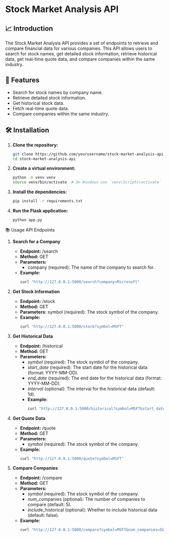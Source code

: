 # Stock Market Analysis API

## 📈 Introduction

The Stock Market Analysis API provides a set of endpoints to retrieve and compare financial data for various companies. This API allows users to search for stock names, get detailed stock information, retrieve historical data, get real-time quote data, and compare companies within the same industry.

## 🚀 Features

- Search for stock names by company name.
- Retrieve detailed stock information.
- Get historical stock data.
- Fetch real-time quote data.
- Compare companies within the same industry.

## 🛠️ Installation

1. **Clone the repository:**
   ```sh
   git clone https://github.com/yourusername/stock-market-analysis-api.git
   cd stock-market-analysis-api
   ```


2. **Create a virtual environment:**
    ```sh
    python -m venv venv
    source venv/bin/activate  # On Windows use `venv\Scripts\activate`
   ```
    
3. **Install the dependencies:**
    ```sh
    pip install -r requirements.txt
   ```
4. **Run the Flask application:**
    ```sh
    python app.py
   ```
📚 Usage
API Endpoints
1. **Search for a Company**
    - **Endpoint:** /search
    - **Method:** GET
    - **Parameters:**
        - company (required): The name of the company to search for.
    - **Example:**
        ```sh
        curl "http://127.0.0.1:5000/search?company=Microsoft"
         ```

2.  **Get Stock Information**
    - **Endpoint:** /stock
    - **Method:** GET
    - **Parameters:**
            symbol (required): The stock symbol of the company.
    - **Example:**
      ```sh
      curl "http://127.0.0.1:5000/stock?symbol=MSFT"
      ```

3. **Get Historical Data**
    - **Endpoint:** /historical
    - **Method:** GET
    - **Parameters:**
        - *symbol* (required): The stock symbol of the company.
        - *start_date* (required): The start date for the historical data (format: YYYY-MM-DD).
        - *end_date* (required): The end date for the historical data (format: YYYY-MM-DD).
        - *interval* (optional): The interval for the historical data (default: 1d).
        - **Example:**
          ```sh
          curl "http://127.0.0.1:5000/historical?symbol=MSFT&start_date=2023-01-01&end_date=2023-12-31&interval=1d"
          ```


4. **Get Quote Data**
    - **Endpoint:** /quote
    - **Method:** GET
    - **Parameters:**
        - *symbol* (required): The stock symbol of the company.
    - **Example:**
      ```sh
      curl "http://127.0.0.1:5000/quote?symbol=MSFT"
      ```
5. **Compare Companies**
    - **Endpoint:** /compare
    - **Method:** GET
    - **Parameters:**
        - *symbol* (required): The stock symbol of the company.
        - *num_co*mpanies (optional): The number of companies to compare (default: 5).
        - *includ*e_historical (optional): Whether to include historical data (default: false).
    - **Example:**
      ```sh
      curl "http://127.0.0.1:5000/compare?symbol=MSFT&num_companies=5&include_historical=true"
      ```

